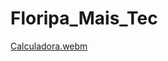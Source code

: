 # Floripa_Mais_Tec


[Calculadora.webm](https://user-images.githubusercontent.com/59830792/198896492-487daa64-1fb1-45bb-b54b-e05a5c160719.webm)
